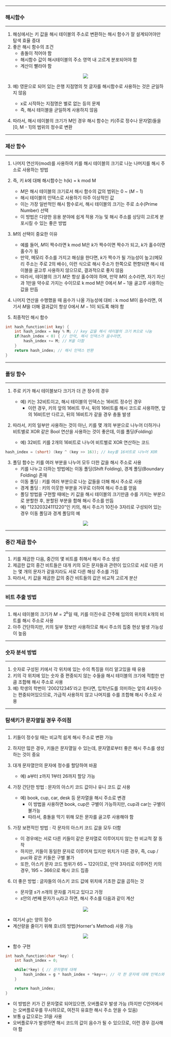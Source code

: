 -----
### 해시함수
-----
1. 해싱에서는 키 값을 해시 테이블의 주소로 변환하는 해시 함수가 잘 설계되어야만 탐색 효율 증대
2. 좋은 해시 함수의 조건
   - 충돌이 적어야 함
   - 해시함수 값이 해시테이블의 주소 영역 내 고르게 분포되어야 함
   - 계산이 빨라야 함
<div align="center">
<img src="https://github.com/user-attachments/assets/2bd24424-4c4a-40c6-9288-a1d0d8ea6ed1">
</div>

3. 예) 영문으로 되어 있는 은행 지점명의 첫 글자를 해시함수로 사용하는 것은 균일하지 않음
   - x로 시작하는 지점명은 별로 없는 등의 문제
   - 즉, 해시 테이블을 균일하게 사용하지 않음

4. 따라서, 해시 테이블의 크기가 M인 경우 해시 함수는 키(주로 정수나 문자열)들을 [0, M - 1]의 범위의 정수로 변환

-----
### 제산 함수
-----
1. 나머지 연산자(mod)를 사용하여 키를 해시 테이블의 크기로 나눈 나머지를 해시 주소로 사용하는 방법
2. 즉, 키 $k$에 대해 해시함수는 h(k) = k mod M
   - $M$은 해시 테이블의 크기로서 해시 함수의 값의 범위는 $0$ ~ $(M - 1)$
   - 해시 테이블의 인덱스로 사용하기 아주 이상적인 값
   - 이는 가장 일반적인 해시 함수로서, 해시 테이블의 크기는 주로 소수(Prime Number) 선택
   - 이 방법은 다양한 응용 분야에 쉽게 적용 가능 및 해시 주소를 상당히 고르게 분포시킬 수 있는 좋은 방법

3. $M$의 선택이 중요한 이유
   - 예를 들어, $M$이 짝수라면 k mod M은 $k$가 짝수이면 짝수가 되고, $k$가 홀수이면 홀수가 됨
   - 만약, 메모리 주소를 가지고 해싱을 한다면, $k$가 짝수가 될 가능성이 높고(메모리 주소는 주로 2의 배수), 이런 식으로 해시 주소가 한쪽으로 편향되면 해시 테이블을 골고루 사용하지 않으므로, 결과적으로 좋지 않음
   - 따라서, 테이블의 크기 $M$은 항상 홀수여야 하며, 만약 $M$이 소수라면, 자기 자신과 1만을 약수로 가지는 수이므로 k mod M은 0에서 $M - 1$을 골고루 사용하는 값을 만듬
4. 나머지 연산을 수행했을 때 음수가 나올 가능성에 대비 : k mod M이 음수라면, 여기서 $M$을 더해 결과값이 항상 0에서 $M - 1$이 되도록 해야 함
5. 최종적인 해시 함수
```c
int hash_function(int key) {
    int hash_index = key % M; // key 값을 해시 테이블의 크기 M으로 나눔
    if(hash_index < 0) { // 만약, 해시 인덱스가 음수라면,
        hash_index += M; // M을 더함
    }
    return hash_index; // 해시 인덱스 반환
}
```

-----
### 폴딩 함수
-----
1. 주로 키가 해시 테이블보다 크기가 더 큰 정수의 경우
   - 예) 키는 32비트이고, 해시 테이블의 인덱스는 16비트 정수인 경우
     + 이런 경우, 키의 앞의 16비트 무시, 뒤의 16비트를 해시 코드로 사용하면, 앞의 16비트만 다르고, 뒤의 16비트가 같을 경우 충돌 발생

2. 따라서, 키의 일부만 사용하는 것이 아닌, 키를 몇 개의 부분으로 나누어 더하거나 비트별로 XOR 같은 Bool 연산을 사용하는 것이 좋은데, 이를 폴딩(Folding)
   - 예) 32비트 키를 2개의 16비트로 나누어 비트별로 XOR 연산하는 코드
```c
hash_index = (short) (key ^ (key >> 16)); // key를 16비트로 나누어 XOR
```

3. 폴딩 함수는 키를 여러 부분을 나누어 모두 더한 값을 해시 주소로 사용
   - 키를 나누고 더하는 방법에는 이동 폴딩(Shift Folding), 경계 폴딩(Boundary Folding) 존재
   - 이동 폴딩 : 키를 여러 부분으로 나눈 값들을 더해 해시 주소로 사용
   - 경계 폴딩 : 키의 이웃한 부분을 거꾸로 더하여 해시 주소를 얻음
   - 폴딩 방법을 구현할 때에는 키 값을 해시 테이블의 크기만큼 수를 가지는 부분으로 분할한 후, 분할된 부분을 합해 해시 주소를 만듬
   - 예) "12320324111220"인 키의, 해시 주소가 10진수 3자리로 구성되어 있는 경우 이동 폴딩과 경계 폴딩의 예
<div align="center">
<img src="https://github.com/user-attachments/assets/6910cacc-acad-4e70-abb2-ce66a469667a">
</div>

------
### 중간 제곱 함수
------
1. 키를 제곱한 다음, 중간의 몇 비트를 취해서 해시 주소 생성
2. 제곱한 값의 중간 비트들은 대개 키의 모든 문자들과 관련이 있으므로 서로 다른 키는 몇 개의 문자가 같을지라도 서로 다른 해싱 주소를 가짐
3. 따라서, 키 값을 제곱한 값의 중간 비트들의 값은 비교적 고르게 분산

-----
### 비트 추출 방법
-----
1. 해시 테이블의 크기가 $M = 2^k$일 때, 키를 이진수로 간주해 임의의 위치의 $k$개의 비트를 해시 주소로 사용
2. 아주 간단하지만, 키의 일부 정보만 사용하므로 해시 주소의 집중 현상 발생 가능성이 높음

-----
### 숫자 분석 방법
-----
1. 숫자로 구성된 키에서 각 위치에 있는 수의 특징을 미리 알고있을 때 유용
2. 키의 각 위치에 있는 숫자 중 편중되지 않는 수들을 해시 테이블의 크기에 적합한 만큼 조합해 해시 주소로 사용
3. 예) 학생의 학번이 '200212345'라고 한다면, 입학년도를 의미하는 앞의 4자릿수는 편중되어있으므로, 가급적 사용하지 않고 나머지를 수를 조합해 해시 주소로 사용

-----
### 탐색키가 문자열일 경우 주의점
-----
1. 키들이 정수일 때는 비교적 쉽게 해시 주소로 변환 가능
2. 하지만 많은 경우, 키들은 문자열일 수 있는데, 문자열로부터 좋은 해시 주소를 생성하는 것이 중요
3. 대개 문자열안의 문자에 정수를 할당하여 바꿈
   - 예) a부터 z까지 1부터 26까지 할당 가능

4. 가장 간단한 방법 : 문자의 아스키 코드 값이나 유니 코드 값 사용
   - 예) book, cup, car, desk 등 문자열을 해시 주소로 변경
     + 이 방법을 사용하면 book, cup은 구별이 가능하지만, cup과 car는 구별이 불가능
     + 따라서, 충돌을 막기 위해 모든 문자를 골고루 사용해야 함

5. 가장 보편적인 방법 : 각 문자의 아스키 코드 값을 모두 더함
   - 이 경우에는 서로 다른 키들이 같은 문자열로 이루어지지 않는 한 비교적 잘 동작
   - 하지만, 키들이 동일한 문자로 이루어져 있지만 위치가 다른 경우, 즉, cup / puc와 같은 키들은 구별 불가
   - 또한, 아스키 문자 코드 범위가 65 ~ 122이므로, 만약 3자리로 이루어진 키의 경우, 195 ~ 366으로 해시 코드 집중

6. 더 좋은 방법 : 글자들의 아스키 코드 값에 위치에 기초한 값을 곱하는 것
   - 문자열 $s$가 $n$개의 문자를 가지고 있다고 가정
   - $s$안의 $i$번째 문자가 $u_i$라고 하면, 해시 주소를 다음과 같이 계산
<div align="center">
<img src="https://github.com/user-attachments/assets/4f3b4ce4-7ea2-46d2-b0ad-d39feeaa3a98">
</div>

   - 여기서 $g$는 양의 정수
   - 계산량을 줄이기 위해 호너의 방법(Horner's Method) 사용 가능
<div align="center">
<img src="https://github.com/user-attachments/assets/3a50fef1-6856-49e7-8cbb-e991970d18b2">
</div>

   - 함수 구현
```c
int hash_function(char *key) {
    int hash_index = 0;

    while(*key) { // 문자열에 대해
        hash_index = g * hash_index + *key++; // 각 한 문자에 대해 인덱스와 양의 정수 g를 통한 계산으로 해시 인덱스 생성
    }

    return hash_index;
}
```
  - 이 방법은 키가 긴 문자열로 되어있으면, 오버플로우 발생 가능 (하지만 C언어에서는 오버플로우를 무시하므로, 여전히 유효한 해시 주소 얻을 수 있음)
  - 보통 g 값으로는 31을 사용
  - 오버플로우가 발생하면 해시 코드의 값이 음수가 될 수 있으므로, 이런 경우 검사해야 함
